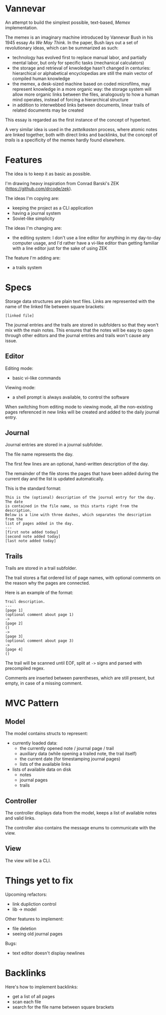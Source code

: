 # Vannevar

An attempt to build the simplest possible, text-based, *Memex* implementation.

The memex is an imaginary machine introduced by Vannevar Bush in his 1945
essay *As We May Think*. In the paper, Bush lays out a set of revolutionary
ideas, which can be summarized as such:

- technology has evolved first to replace manual labor, and partially mental
  labor, but only for specific tasks (mechanical calculators)
- the storage and retrieval of knwoledge hasn't changed in centuries:
  hierarchical or alphabetical encyclopedias are still the main vector of
  compiled human knowledge
- the memex, a desk-sized machine based on coded microfilms, may represent
  knowledge in a more organic way: the storage system will allow more
  organic links between the files, analogously to how a human mind operates,
  instead of forcing a hierarchical structure
- in addition to interwebbed links between documents, linear trails of related
  documents may be created

This essay is regarded as the first instance of the concept of hypertext.

A very similar idea is used in the *zettelkasten* process, where atomic notes
are linked together, both with direct links and backlinks, but the concept of
*trails* is a specificity of the memex hardly found elsewhere.

# Features

The idea is to keep it as basic as possible.

I'm drawing heavy inspiration from Conrad Barski's ZEK
(https://github.com/drcode/zek).

The ideas I'm copying are:

- keeping the project as a CLI application
- having a journal system
- Soviet-like simplicity

The ideas I'm changing are:

- the editing system: I don't use a line editor for anything in my day-to-day
  computer usage, and I'd rather have a vi-like editor than getting familiar
  with a line editor just for the sake of using ZEK

The feature I'm adding are:

- a trails system

# Specs

Storage data structures are plain text files. Links are represented with the
name of the linked file between square brackets:

```
[linked file]
```

The journal entries and the trails are stored in subfolders so that they won't
mix with the main notes. This ensures that the notes will be easy to open
through other editors and the journal entries and trails won't cause any
issue.

## Editor

Editing mode:

- basic vi-like commands

Viewing mode:

- a shell prompt is always available, to control the software

When switching from editing mode to viewing mode, all the non-existing pages
referenced in new links will be created and added to the daily journal entry.

## Journal

Journal entries are stored in a journal subfolder.

The file name represents the day.

The first few lines are an optional, hand-written description of the day.

The remainder of the file stores the pages that have been added during the
current day and the list is updated automatically.

This is the standard format:

```
This is the (optional) description of the journal entry for the day. The date
is contained in the file name, so this starts right from the description.
Below is a line with three dashes, which separates the description from the
list of pages added in the day.
---
[first note added today]
[second note added today]
[last note added today]
```

## Trails

Trails are stored in a trail subfolder.

The trail stores a flat ordered list of page names, with optional comments on
the reason why the pages are connected.

Here is an example of the format:

```
Trail description.
---
[page 1]
(optional comment about page 1)
->
[page 2]
()
->
[page 3]
(optional comment about page 3)
->
[page 4]
()
```

The trail will be scanned until EOF, split at `->` signs and parsed with
precompiled regex.

Comments are inserted between parentheses, which are still present, but empty,
in case of a missing comment.

# MVC Pattern

## Model

The model contains structs to represent:
- currently loaded data:
  - the currently opened note / journal page / trail
  - auxiliary data (while opening a trailed note, the trail itself)
  - the current date (for timestamping journal pages)
  - lists of the available links
- lists of available data on disk
  - notes
  - journal pages
  - trails

## Controller

The controller displays data from the model, keeps a list of available notes
and valid links.

The controller also contains the message enums to communicate with the view.

## View

The view will be a CLI.

# Things yet to fix


Upcoming refactors:

- link dupliction control
- lib -> model

Other features to implement:

- file deletion
- seeing old journal pages

Bugs:

- text editor doesn't display newlines

# Backlinks

Here's how to implement backlinks:

- get a list of all pages
- scan each file
- search for the file name between square brackets